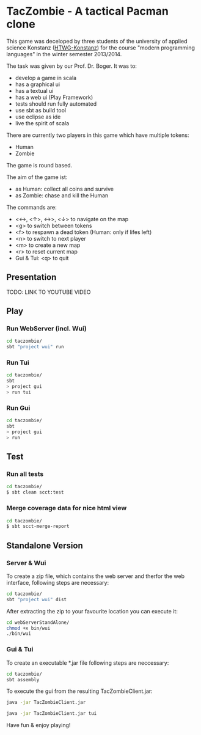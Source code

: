 # TacZombie - A tactical Pacman clone

This game was deceloped by three students of the university of applied science Konstanz ([HTWG-Konstanz](www.htwg-konstanz.de)) for the course "modern programming languages" in the winter semester 2013/2014.

The task was given by our Prof. Dr. Boger. It was to:
- develop a game in scala
- has a graphical ui
- has a textual ui
- has a web ui (Play Framework)
- tests should run fully automated
- use sbt as build tool
- use eclipse as ide
- live the spirit of scala

There are currently two players in this game which have multiple tokens:
- Human
- Zombie

The game is round based.

The aim of the game ist:
- as Human: collect all coins and survive
- as Zombie: chase and kill the Human

The commands are:
- <←>, <↑>, <→>, <↓> to navigate on the map
- \<g> to switch between tokens
- \<f> to respawn a dead token (Human: only if lifes left)
- \<n> to switch to next player
- \<m> to create a new map
- \<r> to reset current map
- Gui & Tui: \<q> to quit

## Presentation

TODO: LINK TO YOUTUBE VIDEO

## Play

### Run WebServer (incl. Wui)

``` bash
cd taczombie/
sbt "project wui" run
```

### Run Tui

``` bash
cd taczombie/
sbt
> project gui
> run tui
```

### Run Gui
``` bash
cd taczombie/
sbt
> project gui
> run
```

## Test

### Run all tests
``` bash
cd taczombie/
$ sbt clean scct:test
```

### Merge coverage data for nice html view
``` bash
cd taczombie/
$ sbt scct-merge-report
```

## Standalone Version

### Server & Wui

To create a zip file, which contains the web server and therfor the web interface, following steps are necessary:

``` bash
cd taczombie/
sbt "project wui" dist
```

After extracting the zip to your favourite location you can execute it:

``` bash
cd webServerStandAlone/
chmod +x bin/wui
./bin/wui
```

### Gui & Tui

To create an executable *.jar file following steps are neccessary:

``` bash
cd taczombie/
sbt assembly
```

To execute the gui from the resulting TacZombieClient.jar:

``` bash
java -jar TacZombieClient.jar
```

``` bash
java -jar TacZombieClient.jar tui
```

Have fun & enjoy playing!

